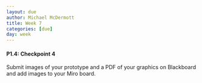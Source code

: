 ```yaml
---
layout: due
author: Michael McDermott
title: Week 7
categories: [due]
day: week
---
```

#### P1.4: Checkpoint 4
Submit images of your prototype and a PDF of your graphics on Blackboard and add images to your Miro board. 